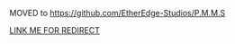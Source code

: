 MOVED to https://github.com/EtherEdge-Studios/P.M.M.S

[LINK ME FOR REDIRECT](https://github.com/EtherEdge-Studios/P.M.M.S)
